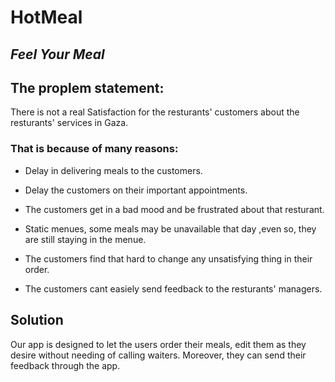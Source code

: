 # HotMeal

## ***Feel Your Meal***

## The proplem statement:

  There is not a real Satisfaction for the resturants' customers about the resturants' services in Gaza.

  ### That is because of many reasons:

  - Delay in delivering meals to the customers.

  - Delay the customers on their important appointments.

  - The customers get in a bad mood and be frustrated about that resturant.

  - Static menues, some meals may be unavailable that day ,even so, they are still staying in the menue.

  - The customers find that hard to change any unsatisfying thing in their order.

  - The customers cant easiely send feedback to the resturants' managers.




## Solution

Our app is designed to let the users order their meals, edit them as they desire without needing of calling waiters. Moreover, they can send their feedback through the app.
